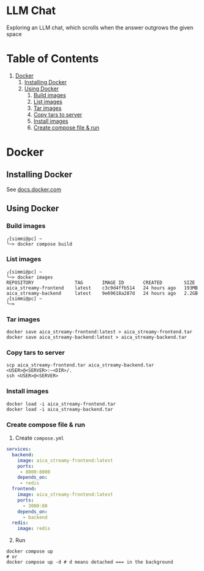 # LLM Chat

Exploring an LLM chat, which scrolls when the answer outgrows the given space

# Table of Contents

1. [Docker](#docker)
   1. [Installing Docker](#installing-docker)
   2. [Using Docker](#using-docker)
      1. [Build images](#build-images)
      2. [List images](#list-images)
      3. [Tar images](#tar-images)
      4. [Copy tars to server](#copy-tars-to-server)
      5. [Install images](#install-images)
      6. [Create compose file & run](#create-compose-file--run)

# Docker

## Installing Docker

See [docs.docker.com](https://docs.docker.com/engine/install/ubuntu/)

## Using Docker

### Build images

```
╭[simmi@pc] ~
╰─> docker compose build
```

### List images

```
╭[simmi@pc] ~
╰─> docker images
REPOSITORY               TAG       IMAGE ID       CREATED        SIZE
aica_streamy-frontend    latest    c3c9d4ffb514   24 hours ago   193MB
aica_streamy-backend     latest    9e69618a287d   24 hours ago   2.2GB
╭[simmi@pc] ~
╰─>    
```

### Tar images

```
docker save aica_streamy-frontend:latest > aica_streamy-frontend.tar
docker save aica_streamy-backend:latest > aica_streamy-backend.tar       
```

### Copy tars to server

```
scp aica_streamy-frontend.tar aica_streamy-backend.tar <USER>@<SERVER>:~<DIR>/.
ssh <USER>@<SERVER>
```

### Install images

```
docker load -i aica_streamy-frontend.tar
docker load -i aica_streamy-backend.tar
```

### Create compose file & run

1. Create `compose.yml`

```yaml
services:
  backend:
    image: aica_streamy-frontend:latest
    ports:
     - 8000:8000
    depends_on:
     - redis
  frontend:
    image: aica_streamy-frontend:latest
    ports:
      - 3000:80
    depends_on:
      - backend
  redis:
    image: redis
```

2. Run

```
docker compose up
# or
docker compose up -d # d means detached === in the background
```

